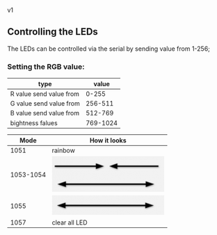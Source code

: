 v1

## Controlling the LEDs  
The LEDs can be controlled via the serial by sending value from 1-256;

### Setting the RGB value:
|type|value|
|-----|---|
|R value send value from |0-255|
|G value send value from |256-511|
|B value send value from |512-769|
|bightness falues |769-1024| 





| Mode | How it looks                                                 |
| ---- | ------------------------------------------------------------ |
|1051|rainbow|
| 1053-1054 | ![image-20210312093704131](https://github.com/Macka323/chair/blob/main/images/Screenshot%202021-03-12%2009372.png?raw=true) |
| 1055 | ![Screenshot 2021-03-12 093729.png](https://github.com/Macka323/chair/blob/main/images/Screenshot%202021-03-12%20093729.png?raw=true) |
| 1057 | clear all LED                                                |



